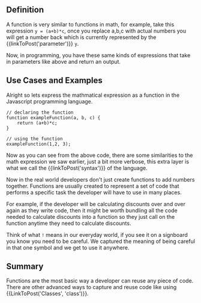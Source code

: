 ## Definition

A function is very similar to functions in math, for example, take this expression `y = (a+b)*c`, once you replace a,b,c with actual numbers you will get a number back which is currently represented by the {{linkToPost('parameter')}} `y`.

Now, in programming, you have these same kinds of expressions that take in parameters like above and return an output.


## Use Cases and Examples

Alright so lets express the mathmatical expression as a function in the Javascript programming language.

```
// declaring the function
function exampleFunction(a, b, c) {
    return (a+b)*c;
}

// using the function
exampleFunction(1,2, 3);
```
Now as you can see from the above code, there are some similarities to the math expression we saw earlier, just a bit more verbose, this extra layer is what we call the {{linkToPost('syntax')}} of the language.

Now in the real world developers don't just create functions to add numbers together. Functions are usually created to represent a set of code that performs a specific task the developer will have to use in many places. 

For example, if the developer will be calculating discounts over and over again as they write code, then it might be worth bundling all the code needed to calculate discounts into a function so they just call on the function anytime they need to calculate discounts.

Think of what `!` means in our everyday world, if you see it on a signboard you know you need to be careful. We captured the meaning of being careful in that one symbol and we get to use it anywhere.

## Summary

Functions are the most basic way a developer can reuse any piece of code. There are other advanced ways to capture and reuse code like using {{LinkToPost('Classes', 'class')}}.